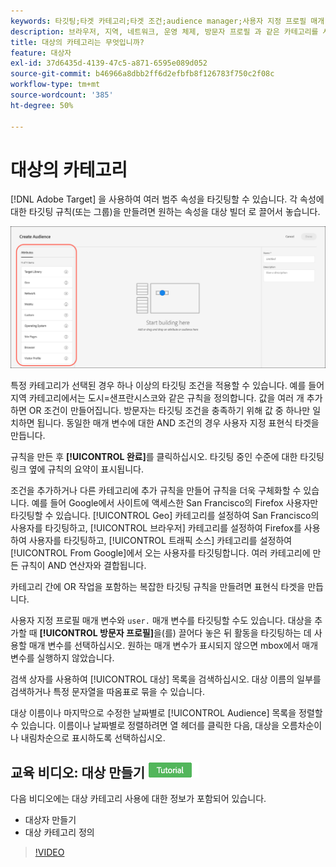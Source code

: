 ```yaml
---
keywords: 타깃팅;타겟 카테고리;타겟 조건;audience manager;사용자 지정 프로필 매개 변수;방문자 프로필;사용자 지정 사용자 매개 변수;타겟 규칙
description: 브라우저, 지역, 네트워크, 운영 체제, 방문자 프로필 과 같은 카테고리를 사용하여 컨텐츠를 타깃팅하는 방법을 알아봅니다.
title: 대상의 카테고리는 무엇입니까?
feature: 대상자
exl-id: 37d6435d-4139-47c5-a871-6595e089d052
source-git-commit: b46966a8dbb2ff6d2efbfb8f126783f750c2f08c
workflow-type: tm+mt
source-wordcount: '385'
ht-degree: 50%

---
```


# 대상의 카테고리

[!DNL Adobe Target] 을 사용하여 여러 범주 속성을 타깃팅할 수 있습니다. 각 속성에 대한 타깃팅 규칙(또는 그룹)을 만들려면 원하는 속성을 대상 빌더 로 끌어서 놓습니다.

![대상의 속성](/help/c-target/c-audiences/assets/attributes.png)

특정 카테고리가 선택된 경우 하나 이상의 타깃팅 조건을 적용할 수 있습니다. 예를 들어 지역 카테고리에서는 도시=샌프란시스코와 같은 규칙을 정의합니다. 값을 여러 개 추가하면 OR 조건이 만들어집니다. 방문자는 타깃팅 조건을 충족하기 위해 값 중 하나만 일치하면 됩니다. 동일한 매개 변수에 대한 AND 조건의 경우 사용자 지정 표현식 타겟을 만듭니다.

규칙을 만든 후 **[!UICONTROL 완료]**&#x200B;를 클릭하십시오. 타깃팅 중인 수준에 대한 타깃팅 링크 옆에 규칙의 요약이 표시됩니다.

조건을 추가하거나 다른 카테고리에 추가 규칙을 만들어 규칙을 더욱 구체화할 수 있습니다. 예를 들어 Google에서 사이트에 액세스한 San Francisco의 Firefox 사용자만 타깃팅할 수 있습니다. [!UICONTROL Geo] 카테고리를 설정하여 San Francisco의 사용자를 타깃팅하고, [!UICONTROL 브라우저] 카테고리를 설정하여 Firefox를 사용하여 사용자를 타깃팅하고, [!UICONTROL 트래픽 소스] 카테고리를 설정하여 [!UICONTROL From Google]에서 오는 사용자를 타깃팅합니다. 여러 카테고리에 만든 규칙이 AND 연산자와 결합됩니다.

카테고리 간에 OR 작업을 포함하는 복잡한 타깃팅 규칙을 만들려면 표현식 타겟을 만듭니다.

사용자 지정 프로필 매개 변수와 `user.` 매개 변수를 타깃팅할 수도 있습니다. 대상을 추가할 때 **[!UICONTROL 방문자 프로필]**&#x200B;을(를) 끌어다 놓은 뒤 활동을 타깃팅하는 데 사용할 매개 변수를 선택하십시오. 원하는 매개 변수가 표시되지 않으면 mbox에서 매개 변수를 실행하지 않았습니다.

검색 상자를 사용하여 [!UICONTROL 대상] 목록을 검색하십시오. 대상 이름의 일부를 검색하거나 특정 문자열을 따옴표로 묶을 수 있습니다.

대상 이름이나 마지막으로 수정한 날짜별로 [!UICONTROL Audience] 목록을 정렬할 수 있습니다. 이름이나 날짜별로 정렬하려면 열 헤더를 클릭한 다음, 대상을 오름차순이나 내림차순으로 표시하도록 선택하십시오.

## 교육 비디오: 대상 만들기 ![자습서 배지](/help/assets/tutorial.png)

다음 비디오에는 대상 카테고리 사용에 대한 정보가 포함되어 있습니다.

* 대상자 만들기
* 대상 카테고리 정의

>[!VIDEO](https://video.tv.adobe.com/v/17392)
